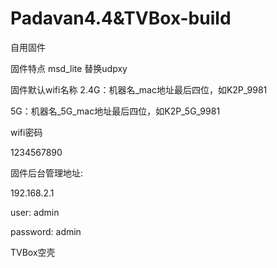 # Padavan4.4&TVBox-build


自用固件

固件特点 msd_lite 替换udpxy

固件默认wifi名称
 2.4G：机器名_mac地址最后四位，如K2P_9981
 
 5G：机器名_5G_mac地址最后四位，如K2P_5G_9981

wifi密码

 1234567890

固件后台管理地址:

192.168.2.1

user: admin

password: admin


TVBox空壳
